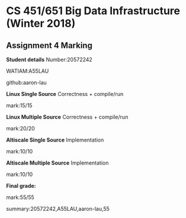 # CS 451/651 Big Data Infrastructure (Winter 2018)
## Assignment 4 Marking
**Student details**
Number:20572242

WATIAM:A55LAU

github:aaron-lau

**Linux Single Source**  Correctness + compile/run

mark:15/15

**Linux Multiple Source** Correctness + compile/run

mark:20/20

**Altiscale Single Source** Implementation

mark:10/10

**Altiscale Multiple Source** Implementation

mark:10/10


**Final grade:**

mark:55/55

summary:20572242,A55LAU,aaron-lau,55

